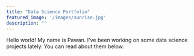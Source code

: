 ```yaml
---
title: "Data Science Portfolio"
featured_image: '/images/sunrise.jpg'
description: ""
---
```


Hello world! My name is Pawan. I've been working on some data science projects lately. You can read about them below.
